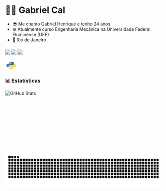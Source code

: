 # 👦🏾 Gabriel Cal

- 😎 Me chamo Gabriel Henrique e tenho 24 anos
- ⚙ Atualmente curso Engenharia Mecânica na Universidade Federal Fluminense (UFF)
- 📍 Rio de Janeiro
###
<div> 
  <a href="https://instagram.com/_gabrielhca" target="_blank"><img src="https://img.shields.io/badge/-Instagram-%23E4405F?style=for-the-badge&logo=instagram&logoColor=white" target="_blank"></a>
  <a href = "mailto:gabriel.henrique.cal.a@gmail.com"><img src="https://img.shields.io/badge/-Gmail-%23333?style=for-the-badge&logo=gmail&logoColor=white" target="_blank"></a>
  <a href="https://www.linkedin.com/in/gabrielhca25" target="_blank"><img src="https://img.shields.io/badge/-LinkedIn-%230077B5?style=for-the-badge&logo=linkedin&logoColor=white" target="_blank"></a> 
</div>
<div style="display: inline_block"><br>
  <img align="center" alt="Rafa-Python" height="30" width="40" src="https://raw.githubusercontent.com/devicons/devicon/master/icons/python/python-original.svg">
</div>

### 📊 Estatísticas

<p>
  <img 
    align="left" 
    alt="GitHub Stats" 
    height="200" 
    style="padding-right: 10px;" 
    src="https://github-readme-stats.vercel.app/api?username=gabrielhcal&show_icons=true&theme=tokyonight&include_all_commits=true&locale=pt-br" 
  />
</p>

#
<picture align="center">
  <source media="(prefers-color-scheme: dark)" srcset="https://raw.githubusercontent.com/gabrielhcal/gabrielhcal/output/github-contribution-grid-snake-dark.svg">
  <source media="(prefers-color-scheme: light)" srcset="https://raw.githubusercontent.com/gabrielhcal/gabrielhcal/output/github-contribution-grid-snake-dark.svg">
  <img align="center" alt="github contribution grid snake animation" src="https://raw.githubusercontent.com/gabrielhcal/gabrielhcal/output/github-contribution-grid-snake.svg">
</picture>
